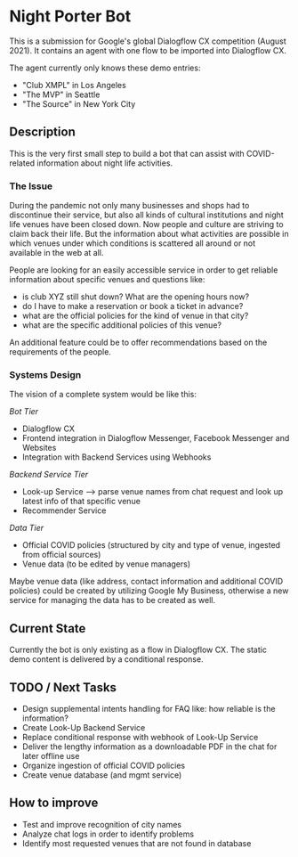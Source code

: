 # Night Porter Bot
This is a submission for Google's global Dialogflow CX competition (August 2021).
It contains an agent with one flow to be imported into Dialogflow CX.

The agent currently only knows these demo entries:
- "Club XMPL" in Los Angeles
- "The MVP" in Seattle
- "The Source" in New York City

## Description
This is the very first small step to build a bot that can assist with COVID-related information about night life activities.

### The Issue
During the pandemic not only many businesses and shops had to discontinue their service, but also all kinds of cultural institutions and night life venues have been closed down.
Now people and culture are striving to claim back their life. But the information about what activities are possible in which venues under which conditions is scattered all around or not available in the web at all.

People are looking for an easily accessible service in order to get reliable information about specific venues and questions like:
- is club XYZ still shut down? What are the opening hours now?
- do I have to make a reservation or book a ticket in advance?
- what are the official policies for the kind of venue in that city?
- what are the specific additional policies of this venue?

An additional feature could be to offer recommendations based on the requirements of the people.

### Systems Design
The vision of a complete system would be like this:

*Bot Tier*
- Dialogflow CX
- Frontend integration in Dialogflow Messenger, Facebook Messenger and Websites
- Integration with Backend Services using Webhooks

*Backend Service Tier*
- Look-up Service --> parse venue names from chat request and look up latest info of that specific venue
- Recommender Service

*Data Tier*
- Official COVID policies (structured by city and type of venue, ingested from official sources)
- Venue data (to be edited by venue managers)

Maybe venue data (like address, contact information and additional COVID policies) could be created by utilizing Google My Business, otherwise a new service for managing the data has to be created as well.

## Current State
Currently the bot is only existing as a flow in Dialogflow CX. The static demo content is delivered by a conditional response.

## TODO / Next Tasks
- Design supplemental intents handling for FAQ like: how reliable is the information?
- Create Look-Up Backend Service
- Replace conditional response with webhook of Look-Up Service
- Deliver the lengthy information as a downloadable PDF in the chat for later offline use
- Organize ingestion of official COVID policies
- Create venue database (and mgmt service)

## How to improve
- Test and improve recognition of city names
- Analyze chat logs in order to identify problems
- Identify most requested venues that are not found in database
